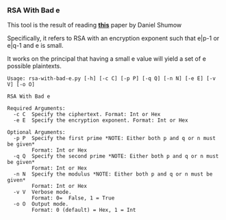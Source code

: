 ### RSA With Bad e

This tool is the result of reading **[this](https://eprint.iacr.org/2020/1059.pdf)** paper by Daniel Shumow

Specifically, it refers to RSA with an encryption exponent such that e|p-1 or e|q-1 and e is small.

It works on the principal that having a small e value will yield a set of e possible plaintexts.

```
Usage: rsa-with-bad-e.py [-h] [-c C] [-p P] [-q Q] [-n N] [-e E] [-v V] [-o O]

RSA With Bad e

Required Arguments:
  -c C  Specify the ciphertext. Format: Int or Hex
  -e E  Specify the encryption exponent. Format: Int or Hex

Optional Arguments:
  -p P  Specify the first prime *NOTE: Either both p and q or n must be given*
        Format: Int or Hex
  -q Q  Specify the second prime *NOTE: Either both p and q or n must be given* 
        Format: Int or Hex
  -n N  Specify the modulus *NOTE: Either both p and q or n must be given*
        Format: Int or Hex
  -v V  Verbose mode. 
        Format: 0=  False, 1 = True
  -o O  Output mode. 
        Format: 0 (default) = Hex, 1 = Int
```
